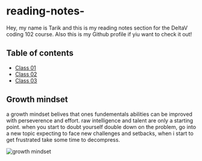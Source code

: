 # reading-notes-
Hey, my name is Tarik and this is my reading notes section for the DeltaV coding 102 course. Also this is my Github profile if yiu want to check it out!
## Table of contents
- [Class 01](class-01.md)
- [Class 02](class-02.md)
- [Class 03](class-03.md)

## Growth mindset

a growth mindset belives that ones fundementals abilities can be improved with perseverence and effort. raw intelligence and talent are only a starting point.
when you start to doubt yourself double down on the problem, go into a new topic expecting to face new challenges and setbacks, when i start to get frustrated take some time to decompress.

![growth mindset](https://sites.dartmouth.edu/learning/files/2017/05/Growth-Mindset_Copyright-Big-Change1.jpg)

